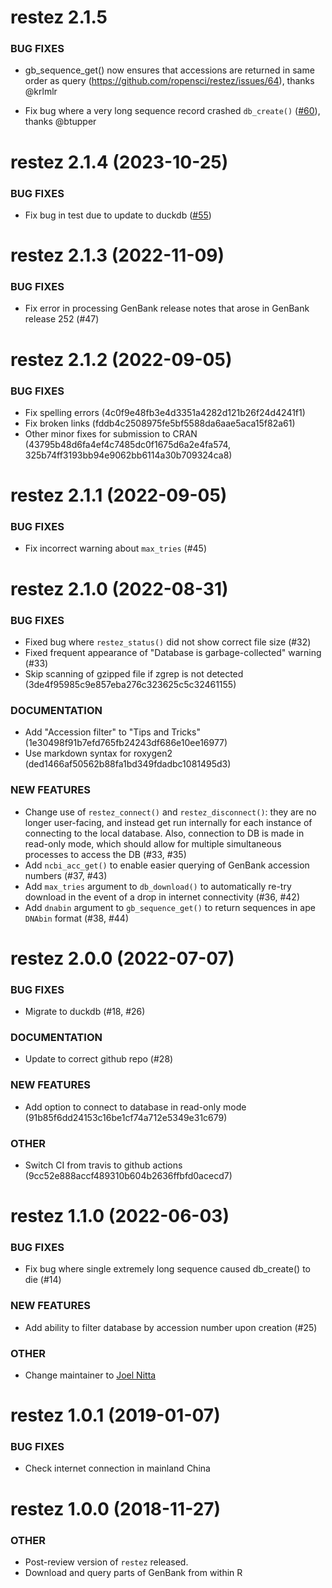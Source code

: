 restez 2.1.5
=========================

### BUG FIXES

* gb_sequence_get() now ensures that accessions are returned in same order as
query (https://github.com/ropensci/restez/issues/64), thanks @krlmlr

* Fix bug where a very long sequence record crashed `db_create()` ([#60](https://github.com/ropensci/restez/issues/60)), thanks @btupper

restez 2.1.4 (2023-10-25)
=========================

### BUG FIXES

* Fix bug in test due to update to duckdb ([#55](https://github.com/ropensci/restez/issues/55))


restez 2.1.3 (2022-11-09)
=========================

### BUG FIXES

* Fix error in processing GenBank release notes that arose in GenBank release 252 (#47) 

restez 2.1.2 (2022-09-05)
=========================

### BUG FIXES

* Fix spelling errors (4c0f9e48fb3e4d3351a4282d121b26f24d4241f1)
* Fix broken links (fddb4c2508975fe5bf5588da6aae5aca15f82a61)
* Other minor fixes for submission to CRAN (43795b48d6fa4ef4c7485dc0f1675d6a2e4fa574, 325b74ff3193bb94e9062bb6114a30b709324ca8)

restez 2.1.1 (2022-09-05)
=========================

### BUG FIXES

* Fix incorrect warning about `max_tries` (#45)

restez 2.1.0 (2022-08-31)
=========================

### BUG FIXES

* Fixed bug where `restez_status()` did not show correct file size (#32)
* Fixed frequent appearance of "Database is garbage-collected" warning (#33)
* Skip scanning of gzipped file if zgrep is not detected (3de4f95985c9e857eba276c323625c5c32461155)

### DOCUMENTATION
* Add "Accession filter" to "Tips and Tricks" (1e30498f91b7efd765fb24243df686e10ee16977)
* Use markdown syntax for roxygen2 (ded1466af50562b88fa1bd349fdadbc1081495d3)

### NEW FEATURES

* Change use of `restez_connect()` and `restez_disconnect()`: they are no longer user-facing, and instead get run internally for each instance of connecting to the local database. Also, connection to DB is made in read-only mode, which should allow for multiple simultaneous processes to access the DB (#33, #35)
* Add `ncbi_acc_get()` to enable easier querying of GenBank accession numbers (#37, #43)
* Add `max_tries` argument to `db_download()` to automatically re-try download in the event of a drop in internet connectivity (#36, #42)
* Add `dnabin` argument to `gb_sequence_get()` to return sequences in ape `DNAbin` format (#38, #44)

restez 2.0.0 (2022-07-07)
=========================

### BUG FIXES

* Migrate to duckdb (#18, #26)

### DOCUMENTATION

* Update to correct github repo (#28)

### NEW FEATURES

* Add option to connect to database in read-only mode (91b85f6dd24153c16be1cf74a712e5349e31c679)

### OTHER

* Switch CI from travis to github actions (9cc52e888accf489310b604b2636ffbfd0acecd7)

restez 1.1.0 (2022-06-03)
=========================

### BUG FIXES

* Fix bug where single extremely long sequence caused db_create() to die (#14)

### NEW FEATURES

* Add ability to filter database by accession number upon creation (#25)

### OTHER

* Change maintainer to [Joel Nitta](https://github.com/joelnitta)

restez 1.0.1 (2019-01-07)
=========================

### BUG FIXES

* Check internet connection in mainland China

restez 1.0.0 (2018-11-27)
=========================

### OTHER
* Post-review version of `restez` released.
* Download and query parts of GenBank from within R
